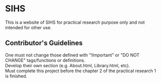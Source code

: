 # SIHS

This is a website of SIHS for practical research purpose only and not intended for other use.

## Contributor's Guidelines

One must not change those defined with "!Important" or "DO NOT CHANGE" tags/functions or definitions.  
Develop their own section (e.g. About.html, Library.html, etc).  
Must complete this project before the chapter 2 of the practical research 1 is finished.
